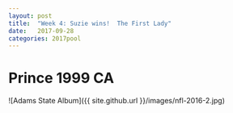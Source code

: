 ```yaml
---
layout: post
title:  "Week 4: Suzie wins!  The First Lady"
date:   2017-09-28
categories: 2017pool
---
```

# Prince 1999 CA <br/>
![Adams State Album]({{ site.github.url }}/images/nfl-2016-2.jpg)
